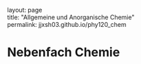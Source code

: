 layout: page  
title: "Allgemeine und Anorganische Chemie"  
permalink: jjxsh03.github.io/phy120_chem  

# Nebenfach Chemie

